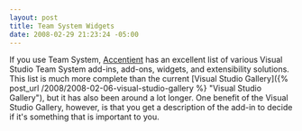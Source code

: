 ```yaml
---
layout: post
title: Team System Widgets
date: 2008-02-29 21:23:24 -05:00
---
```


If you use Team System, [Accentient](http://widgets.accentient.com/default.aspx) has an excellent list of various Visual Studio Team System add-ins, add-ons, widgets, and extensibility solutions. This list is much more complete than the current [Visual Studio Gallery]({% post_url /2008/2008-02-06-visual-studio-gallery %} "Visual Studio Gallery"), but it has also been around a lot longer. One benefit of the Visual Studio Gallery, however, is that you get a description of the add-in to decide if it's something that is important to you.
